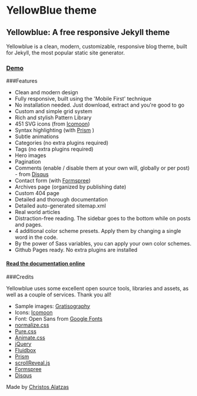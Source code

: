 # YellowBlue theme

## Yellowblue: A free responsive Jekyll theme

Yellowblue is a clean, modern, customizable, responsive blog theme, built for Jekyll, the most popular static site generator.

### [Demo](http://demo-yb.yellowblue.eu/)

###Features

- Clean and modern design
- Fully responsive, built using the 'Mobile First' technique
- No installation needed. Just download, extract and you're good to go
- Custom and simple grid system
- Rich and stylish Pattern Library
- 451 SVG icons (from [Icomoon](https://icomoon.io))
- Syntax highlighting (with [Prism](http://prismjs.com) )
- Subtle animations
- Categories (no extra plugins required)
- Tags (no extra plugins required)
- Hero images
- Pagination
- Comments (enable / disable them at your own will, globally or per post) - from [Disqus](https://disqus.com/)
- Contact form (with [Formspree](https://formspree.io/))
- Archives page (organized by publishing date)
- Custom 404 page
- Detailed and thorough documentation
- Detailed auto-generated sitemap.xml
- Real world articles
- Distraction-free reading. The sidebar goes to the bottom while on posts and pages.
- 4 additional color scheme presets. Apply them by changing a single word in the code.
- By the power of Sass variables, you can apply your own color schemes.
- Github Pages ready. No extra plugins are installed

#### [Read the documentation online](http://chalatz.github.io/yellowblue-docs/)

###Credits

Yellowblue uses some excellent open source tools, libraries and assets, as well as a couple of services. Thank you all!

- Sample images: [Gratisography](http://www.gratisography.com/)
- Icons: [Icomoon](https://icomoon.io/)
- Font: Open Sans from [Google Fonts](https://www.google.com/fonts)
- [normalize.css](https://necolas.github.io/normalize.css/)
- [Pure.css](http://purecss.io/)
- [Animate.css](https://daneden.github.io/animate.css/)
- [jQuery](https://jquery.com/)
- [Fluidbox](https://github.com/terrymun/Fluidbox)
- [Prism](http://prismjs.com/)
- [scrollReveal.js](http://scrollrevealjs.org/)
- [Formspree](https://formspree.io/)
- [Disqus](https://disqus.com/)

Made by [Christos Alatzas](https://twitter.com/chalatz)